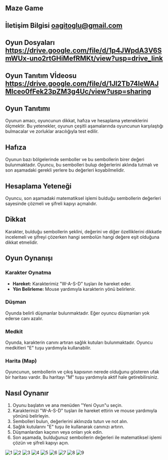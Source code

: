  ## Maze Game

## İletişim Bilgisi oagitoglu@gmail.com

## Oyun Dosyaları https://drive.google.com/file/d/1p4JWpdA3V6SmWUx-uno2rtGHiMefRMKt/view?usp=drive_link
## Oyun Tanıtım Vİdeosu https://drive.google.com/file/d/1JI2Tb74leWAJMlceo0fFek23pZM3g4Uc/view?usp=sharing

## Oyun Tanıtımı
Oyunun amacı, oyuncunun dikkat, hafıza ve hesaplama yeteneklerini ölçmektir. Bu yetenekler, oyunun çeşitli aşamalarında oyuncunun karşılaştığı bulmacalar ve zorluklar aracılığıyla test edilir.

## Hafıza
Oyunun bazı bölgelerinde semboller ve bu sembollerin birer değeri bulunmaktadır. Oyuncu, bu sembolleri bulup değerlerini aklında tutmalı ve son aşamadaki gerekli yerlere bu değerleri koyabilmelidir.

## Hesaplama Yeteneği
Oyuncu, son aşamadaki matematiksel işlemi bulduğu sembollerin değerleri sayesinde çözmeli ve şifreli kapıyı açmalıdır.

## Dikkat
Karakter, bulduğu sembollerin şeklini, değerini ve diğer özelliklerini dikkatle incelemeli ve şifreyi çözerken hangi sembolün hangi değere eşit olduğuna dikkat etmelidir.

## Oyun Oynanışı

### Karakter Oynatma
- **Hareket:** Karakterimiz "W-A-S-D" tuşları ile hareket eder.
- **Yön Belirleme:** Mouse yardımıyla karakterin yönü belirlenir.

### Düşman
Oyunda belirli düşmanlar bulunmaktadır. Eğer oyuncu düşmanları yok ederse canı azalır.

### Medkit
Oyunda, karakterin canını artıran sağlık kutuları bulunmaktadır. Oyuncu medkitleri "E" tuşu yardımıyla kullanabilir.

### Harita (Map)
Oyuncunun, sembollerin ve çıkış kapısının nerede olduğunu gösteren ufak bir haritası vardır. Bu haritayı "M" tuşu yardımıyla aktif hale getirebilirsiniz.

## Nasıl Oynanır
1. Oyunu başlatın ve ana menüden "Yeni Oyun"u seçin.
2. Karakterinizi "W-A-S-D" tuşları ile hareket ettirin ve mouse yardımıyla yönünü belirleyin.
3. Sembolleri bulun, değerlerini aklınızda tutun ve not alın.
4. Sağlık kutularını "E" tuşu ile kullanarak canınızı artırın.
5. Düşmanlardan kaçının veya onları yok edin.
6. Son aşamada, bulduğunuz sembollerin değerleri ile matematiksel işlemi çözün ve şifreli kapıyı açın.




![1](https://github.com/agitoglu/maze_game/assets/132545117/4e308144-a396-4fc2-b54e-0e35cb9e433a)
![2](https://github.com/agitoglu/maze_game/assets/132545117/7182c24d-59f2-49e5-b61e-9a5956cd4866)
![3](https://github.com/agitoglu/maze_game/assets/132545117/25b4f793-eda3-4427-aa25-284b9ad749b7)
![4](https://github.com/agitoglu/maze_game/assets/132545117/b2f516ef-585a-43af-914c-3e46b8b841aa)
![5](https://github.com/agitoglu/maze_game/assets/132545117/6a4058e8-b48e-4c2a-85f6-22f9135cdb37)
![6](https://github.com/agitoglu/maze_game/assets/132545117/394c9eca-14c1-4cb5-a371-b1de84da68e5)
![7](https://github.com/agitoglu/maze_game/assets/132545117/6789679e-3dd3-4c5e-8c0c-242aae7330b3)
![8](https://github.com/agitoglu/maze_game/assets/132545117/b6cf9fbb-95ad-4abc-b6ec-2d5c96e5ab44)
![9](https://github.com/agitoglu/maze_game/assets/132545117/5ddfc0b1-26c9-4866-a12f-c8e4be3587f7)
